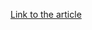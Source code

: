 [Link to the article](https://symantec-enterprise-blogs.security.com/blogs/threat-intelligence/shuckworm-gamaredon-espionage-ukraine)
